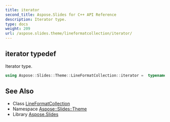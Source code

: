 ```yaml
---
title: iterator
second_title: Aspose.Slides for C++ API Reference
description: Iterator type.
type: docs
weight: 209
url: /aspose.slides.theme/lineformatcollection/iterator/
---
```

## iterator typedef


Iterator type.

```cpp
using Aspose::Slides::Theme::LineFormatCollection::iterator =  typename iterator_holder_type::iterator
```

## See Also

* Class [LineFormatCollection](../)
* Namespace [Aspose::Slides::Theme](../../)
* Library [Aspose.Slides](../../../)